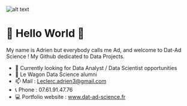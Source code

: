 <!--
**AdrienLeclerc/AdrienLeclerc** is a ✨ _special_ ✨ repository because its `README.md` (this file) appears on your GitHub profile.

Here are some ideas to get you started:

- 🔭 I’m currently working on ...
- 🌱 I’m currently learning ...
- 👯 I’m looking to collaborate on ...
- 🤔 I’m looking for help with ...
- 💬 Ask me about ...
- 📫 How to reach me: ...
- 😄 Pronouns: ...
- ⚡ Fun fact: ...
-->

![alt text](https://i.imgur.com/vn5Nwl7.png)

# 👋 Hello World 👋

My name is Adrien but everybody calls me Ad, and welcome to Dat-Ad Science ! My Github dedicated to Data Projects.

- 🔭 Currently looking for Data Analyst / Data Scientist opportunities
- 🚌 Le Wagon Data Science alumni
- 📫 Mail : Leclerc.adrien3@gmail.com
- 📞 Phone : 07.61.91.47.76
- 💻 Portfolio website : www.dat-ad-science.fr
